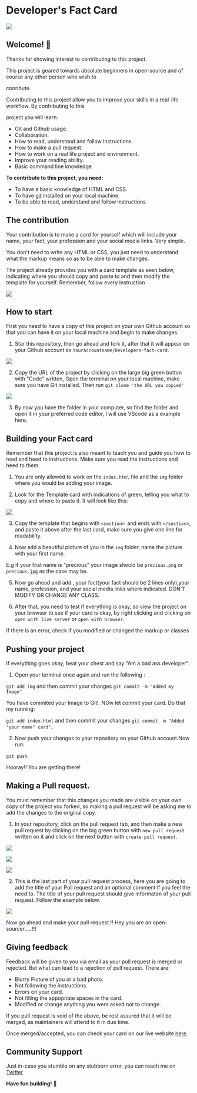 # Developer's Fact Card

![](/assest/frank-card.png)

## Welcome! 👋

Thanks for showing interest to contributing to this project.

This project is geared towards absolute beginners in open-source and of course any other person who wish to 

conribute.

Contributing to this project  allow you to improve your skills in a real-life workflow. By contributing to this

project you will learn:

- Git and Github usage.
- Collaboration.
- How to read, understand and follow instructions.
- How to make a pull request.
- How to work on a real life project and environment.
- Improve your reading ability.
- Basic command line knowledge

**To contribute to this project, you need:**

- To have a basic knowledge of HTML and CSS.
- To have [git](https://git-scm.com/) installed on your local machine.
- To be able to read, understand and follow instructions

## The contribution

Your contribution is to make a card for yourself which will include your name, your fact, your profession and 
your social media links. Very simple.

You don't need to write any HTML or CSS, you just need to understand what the markup means so as to be able to make changes.

The project already provides you with a card template as seen below, indicating where you should copy and paste to and then modify the template for yourself. Remember, follow every instruction

![](/assest/template-img.png)

## How to start

First you need to have a copy of this project on your own Github account so that you can have it on your local machine and begin to make changes.

1. Star this repository, then go ahead and fork it, after that it will appear on your Github account as `Youraccountname/Developers-fact-card`.

![](/assest/fork-pic.png)

2. Copy the URL of the project by clicking on the large big green button with "Code" written, Open the terminal on your local machine, make sure you have Git installed. Then run `git clone 'the URL you copied'`

![](/assest/clone.png)

3. By now you have the folder in your computer, so find the folder and open it in your preferred code editor, I will use VScode as a example here.

## Building your Fact card

Remember that this project is also meant to teach you and guide you how to read and heed to instructions. Make sure you read the instructions and heed to them.

1. You are only allowed to work on the `index.html` file and the `img` folder where you would be adding your image.

2. Look for the Template card with indications of green, telling you what to copy and where to paste it. It will look like this:

![](/assest/copy-paste.png)

3. Copy the template that begins with `<section> `and ends with `</section>`, and paste it above after the last card, make sure you give one line for readability.

4. Now add a beautiful picture of you in the `img` folder, name the picture with your first name.

E.g if your first name is "precious" your image should be `precious.png` or `precious.jpg` as the case may be.

5. Now go ahead and add , your fact(your fact should be 2 lines only),your name, profession, and your social media links where indicated. DON'T MODIFY OR CHANGE ANY CLASS.

6. After that, you need to test if everything is okay, so view the project on your browser to see if your card is okay, by right clicking and clicking on `open with live server` or `open with browser`.

If there is an error, check if you modified or changed the markup or classes

## Pushing your project

If everything goes okay, beat your chest and say "Am a bad ass developer".

1. Open your terminal once again and run the following :

`git add img` and then commit your changes `git commit -m "Added my Image"`

You have commited your Image to Git!. NOw let commit your card.  Do that my running:

`git add index.html` and then commit your changes `git commit -m "Added "your name" card"`.

2. Now push your changes to your repository on your Github account.Now run:

`git push`.

Hooray!! You are getting there!

## Making a Pull request.

You must remember that this changes you made are visible on your own copy of the project you forked, so making a pull request will be asking me to add the changes to the original copy.

1. In your repository, click on the pull request tab, and then make a new pull request by clicking on the big green button with `new pull request` written on it and click on the next button with `create pull request`.

![](assest/pull-one.png)

![](assest/pull-two.png)

![](assest/pull-three.png)

2. This is the last part of your pull request process, here you are going to add the title of your Pull request and an optional comment if you feel the need to. The title of your pull request should give informaton of your pull request. Follow the example below.

![](assest/pull-four.png)

Now go ahead and make your pull request.!!  Hey you are an open-sourcer.....!!!


## Giving feedback

Feedback will be given to you  via email as your pull request is merged or rejected. But what can lead to a rejection of pull request. There are:

- Blurry Picture of you or a bad photo.
- Not following the instructions.
- Errors on your card.
- Not filling the appopriate spaces in the card.
- Modified or change anything you were asked not to change.

If you pull request is void of the above, be rest assured that it will be merged, as maintainers will attend to it in due time. 

Once merged/accepted, you can check your card on our live website [here](https://devfact.vercel.app/).

## Community Support

Just in-case you stumble on any stubborn error, you can reach me on [Twitter](https://twitter.com/DeveloperAspire)

**Have fun building!** 🚀




